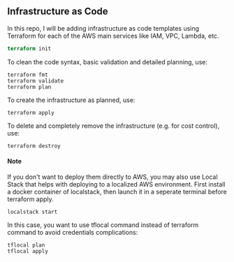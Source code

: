 ## Infrastructure as Code
In this repo, I will be adding infrastructure as code templates using Terraform for each of the AWS main services like IAM, VPC, Lambda, etc.
```terraform
terraform init
```
To clean the code syntax, basic validation and detailed planning, use:
```
terraform fmt
terraform validate
terraform plan
```
To create the infrastructure as planned, use:
```
terraform apply
```
To delete and completely remove the infrastructure (e.g. for cost control), use:
```
terraform destroy
```
#### Note
If you don't want to deploy them directly to AWS, you may also use Local Stack that helps with deploying to a localized AWS environment. 
First install a docker container of localstack, then launch it in a seperate terminal before terraform apply.
```
localstack start
```
In this case, you want to use tflocal command instead of terraform command to avoid credentials complications:
```
tflocal plan
tflocal apply
```
